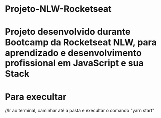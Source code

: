 # Projeto-NLW-Rocketseat


# Projeto desenvolvido durante Bootcamp da Rocketseat NLW, para aprendizado e desenvolvimento profissional em JavaScript e sua Stack

# Para execultar
//Ir ao terminal, caminhar até a pasta e execultar o comando "yarn start"
